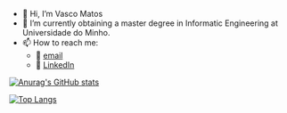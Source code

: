 - 👋 Hi, I’m Vasco Matos
- 🌱 I’m currently obtaining a master degree in Informatic Engineering at Universidade do Minho.
- 📫 How to reach me:
    - 📧 [email](vasco.matos.2001@gmail.com)
    - 🔗 [LinkedIn](https://www.linkedin.com/in/vasco--matos/)


[![Anurag's GitHub stats](https://github-readme-stats.vercel.app/api?username=vasco1m&hide=contribs,prs&count_private=true&theme=dark)](https://github.com/anuraghazra/github-readme-stats)

[![Top Langs](https://github-readme-stats.vercel.app/api/top-langs/?username=vasco1m)](https://github.com/anuraghazra/github-readme-stats)

<!---
vasco1m/vasco1m is a ✨ special ✨ repository because its `README.md` (this file) appears on your GitHub profile.
You can click the Preview link to take a look at your changes.
--->
